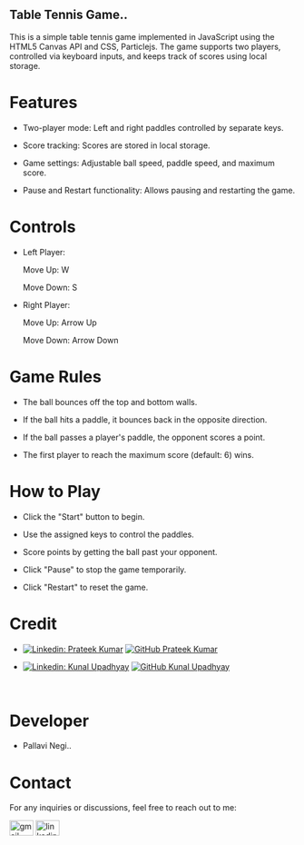 ## Table Tennis Game..


This is a simple table tennis game implemented in JavaScript using the HTML5 Canvas API and CSS, Particlejs.
The game supports two players, controlled via keyboard inputs, and keeps track of scores using local storage.

# Features

- Two-player mode: Left and right paddles controlled by separate keys.

- Score tracking: Scores are stored in local storage.

- Game settings: Adjustable ball speed, paddle speed, and maximum score.

- Pause and Restart functionality: Allows pausing and restarting the game.

# Controls

- Left Player:

   Move Up: W

   Move Down: S

- Right Player:

   Move Up: Arrow Up

   Move Down: Arrow Down


# Game Rules

- The ball bounces off the top and bottom walls.

- If the ball hits a paddle, it bounces back in the opposite direction.

- If the ball passes a player's paddle, the opponent scores a point.

- The first player to reach the maximum score (default: 6) wins.


# How to Play

- Click the "Start" button to begin.

- Use the assigned keys to control the paddles.

- Score points by getting the ball past your opponent.

- Click "Pause" to stop the game temporarily.

- Click "Restart" to reset the game.

# Credit

- [![Linkedin: Prateek Kumar](https://img.shields.io/badge/-geeekdude-blue?style=flat-square&logo=Linkedin&logoColor=white&link=https://linkedin.com/in/geekdude)](https://linkedin.com/in/geekdude)
[![GitHub Prateek Kumar](https://img.shields.io/github/followers/geeekdude?label=follow&style=social)](https://github.com/geeekdude)

- [![Linkedin: Kunal Upadhyay](https://img.shields.io/badge/-Kunal_Upadhyay-blue?style=flat-square&logo=Linkedin&logoColor=white&link=https://www.linkedin.com/in/kunalupadhyayofficial)](https://www.linkedin.com/in/kunalupadhyayofficial)
[![GitHub Kunal Upadhyay ](https://img.shields.io/github/followers/kunal?label=follow&style=social)](https://github.com/Kunal-Upadhyay)
<br>

# Developer

- Pallavi Negi..

# Contact

For any inquiries or discussions, feel free to reach out to me:

<a href="https://mail.google.com/mail/u/0/#inbox"> <img src="https://raw.githubusercontent.com/maurodesouza/profile-readme-generator/master/src/assets/icons/social/gmail/default.svg" width="42" height="27" alt="gmail logo" ></a>
<a href="https://github.com/Negipallavi/Negipallavi"> <img src="https://skillicons.dev/icons?i=github" width="42" height="27" alt="linkedin logo"></a>

